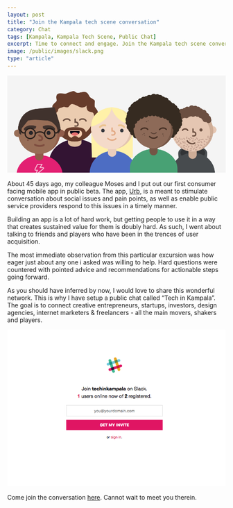 ```yaml
---
layout: post
title: "Join the Kampala tech scene conversation"
category: Chat
tags: [Kampala, Kampala Tech Scene, Public Chat]
excerpt: Time to connect and engage. Join the Kampala tech scene conversation.
image: /public/images/slack.png
type: "article"
---
```


![Join the Kampala tech scene conversation](/public/images/slack.png)

About 45 days ago, my colleague Moses and I put out our first consumer facing mobile app in public beta. The app, [Urb](http://urb.sparkpl.ug), is a meant to stimulate conversation about social issues and pain points, as well as enable public service providers respond to this issues in a timely manner.

Building an app is a lot of hard work, but getting people to use it in a way that creates sustained value for them is doubly hard. As such, I went about talking to friends and players who have been in the trences of user acquisition.

The most immediate observation from this particular excursion was how eager just about any one i asked was willing to help. Hard questions were countered with pointed advice and recommendations for actionable steps going forward.

As you should have inferred by now, I would love to share this wonderful network. This is why I have setup a public chat called “Tech in Kampala”. The goal is to connect creative entrepreneurs, startups, investors, design agencies, internet marketers & freelancers - all the main movers, shakers and players.

![Join the Kampala tech scene conversation](/public/images/techinkampala.png)

Come join the conversation [here](https://techinkampala.herokuapp.com/). Cannot wait to meet you therein.